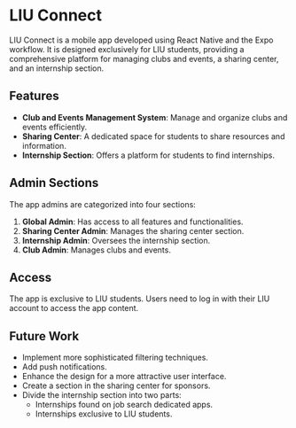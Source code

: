 # LIU Connect

LIU Connect is a mobile app developed using React Native and the Expo workflow. It is designed exclusively for LIU students, providing a comprehensive platform for managing clubs and events, a sharing center, and an internship section.

## Features

- **Club and Events Management System**: Manage and organize clubs and events efficiently.
- **Sharing Center**: A dedicated space for students to share resources and information.
- **Internship Section**: Offers a platform for students to find internships.

## Admin Sections

The app admins are categorized into four sections:

1. **Global Admin**: Has access to all features and functionalities.
2. **Sharing Center Admin**: Manages the sharing center section.
3. **Internship Admin**: Oversees the internship section.
4. **Club Admin**: Manages clubs and events.

## Access

The app is exclusive to LIU students. Users need to log in with their LIU account to access the app content.

## Future Work

- Implement more sophisticated filtering techniques.
- Add push notifications.
- Enhance the design for a more attractive user interface.
- Create a section in the sharing center for sponsors.
- Divide the internship section into two parts:
  - Internships found on job search dedicated apps.
  - Internships exclusive to LIU students.
